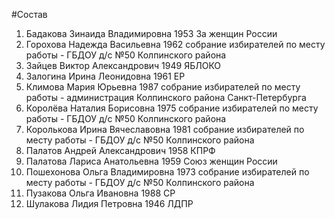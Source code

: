 #Состав
1. Бадакова Зинаида Владимировна 1953 За женщин России
2. Горохова Надежда Васильевна 1962 собрание избирателей по месту работы - ГБДОУ д/с №50 Колпинского района
3. Зайцев Виктор Александрович 1949 ЯБЛОКО
4. Залогина Ирина Леонидовна 1961 ЕР
5. Климова Мария Юрьевна 1987 собрание избирателей по месту работы - администрация Колпинского района Санкт-Петербурга
6. Королёва Наталия Борисовна 1975 собрание избирателей по месту работы - ГБДОУ д/с №50 Колпинского района
7. Королькова Ирина Вячеславовна 1981 собрание избирателей по месту работы - ГБДОУ д/с №50 Колпинского района
8. Палатов Андрей Александрович 1958 КПРФ
9. Палатова Лариса Анатольевна 1959 Союз женщин России
10. Пошехонова Ольга Владимировна 1973 собрание избирателей по месту работы - ГБДОУ д/с №50 Колпинского района
11. Пузакова Ольга Ивановна 1988 СР
12. Шулакова Лидия Петровна 1946 ЛДПР
